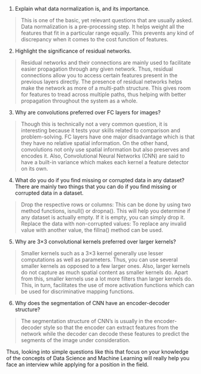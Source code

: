 
1) Explain what data normalization is, and its importance.
> This is one of the basic, yet relevant questions that are usually asked. Data normalization is a pre-processing step. It helps weight all the features that fit in a particular range equally. This prevents any kind of discrepancy when it comes to the cost function of features.

2) Highlight the significance of residual networks.
> Residual networks and their connections are mainly used to facilitate easier propagation through any given network. Thus, residual connections allow you to access certain features present in the previous layers directly. The presence of residual networks helps make the network as more of a multi-path structure. This gives room for features to tread across multiple paths, thus helping with better propagation throughout the system as a whole.

3) Why are convolutions preferred over FC layers for images?
> Though this is technically not a very common question, it is interesting because it tests your skills related to comparison and problem-solving. FC layers have one major disadvantage which is that they have no relative spatial information. On the other hand, convolutions not only use spatial information but also preserves and encodes it. Also, Convolutional Neural Networks (CNN) are said to have a built-in variance which makes each kernel a feature detector on its own.

4) What do you do if you find missing or corrupted data in any dataset?
There are mainly two things that you can do if you find missing or corrupted data in a dataset.

> Drop the respective rows or columns: This can be done by using two method functions, isnull() or dropna(). This will help you determine if any dataset is actually empty. If it is empty, you can simply drop it.
> Replace the data with non-corrupted values: To replace any invalid value with another value, the fillna() method can be used.

5) Why are 3×3 convolutional kernels preferred over larger kernels?
> Smaller kernels such as a 3×3 kernel generally use lesser computations as well as parameters. Thus, you can use several smaller kernels as opposed to a few larger ones. Also, larger kernels do not capture as much spatial content as smaller kernels do. Apart from this, smaller kernels use a lot more filters than larger kernels do. This, in turn, facilitates the use of more activation functions which can be used for discriminative mapping functions.

6) Why does the segmentation of CNN have an encoder-decoder structure?
> The segmentation structure of CNN’s is usually in the encoder-decoder style so that the encoder can extract features from the network while the decoder can decode these features to predict the segments of the image under consideration.

Thus, looking into simple questions like this that focus on your knowledge of the concepts of Data Science and Machine Learning will really help you face an interview while applying for a position in the field.
